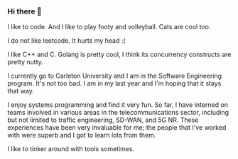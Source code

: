 ### Hi there 👋
I like to code. And I like to play footy and volleyball. Cats are cool too.

I do not like leetcode. It hurts my head :(

I like C++ and C. Golang is pretty cool, I think its concurrency constructs are pretty nutty.

I currently go to Carleton University and I am in the Software Engineering program. It's not too bad. I am in my last year and I'm hoping that it stays that way.

I enjoy systems programming and find it very fun. So far, I have interned on teams involved in various areas in the telecommunications sector, including but not limited to traffic engineering, SD-WAN, and 5G NR. These experiences have been very invaluable for me; the people that I've worked with were superb and I got to learn lots from them.

I like to tinker around with tools sometimes.

<!--
**1112zakaria/1112zakaria** is a ✨ _special_ ✨ repository because its `README.md` (this file) appears on your GitHub profile.

Here are some ideas to get you started:

- 🔭 I’m currently working on ...
- 🌱 I’m currently learning ...
- 👯 I’m looking to collaborate on ...
- 🤔 I’m looking for help with ...
- 💬 Ask me about ...
- 📫 How to reach me: ...
- 😄 Pronouns: ...
- ⚡ Fun fact: ...
- 
-->
